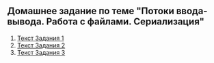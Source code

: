 ## Домашнее задание по теме "Потоки ввода-вывода. Работа с файлами. Сериализация"

1. [Текст Задания 1](https://github.com/netology-code/jd-homeworks/blob/master/files/task1/README.md)
2. [Текст Задания 2](https://github.com/netology-code/jd-homeworks/blob/master/files/task2/README.md)
3. [Текст Задания 3](https://github.com/netology-code/jd-homeworks/blob/master/files/task3/README.md)
